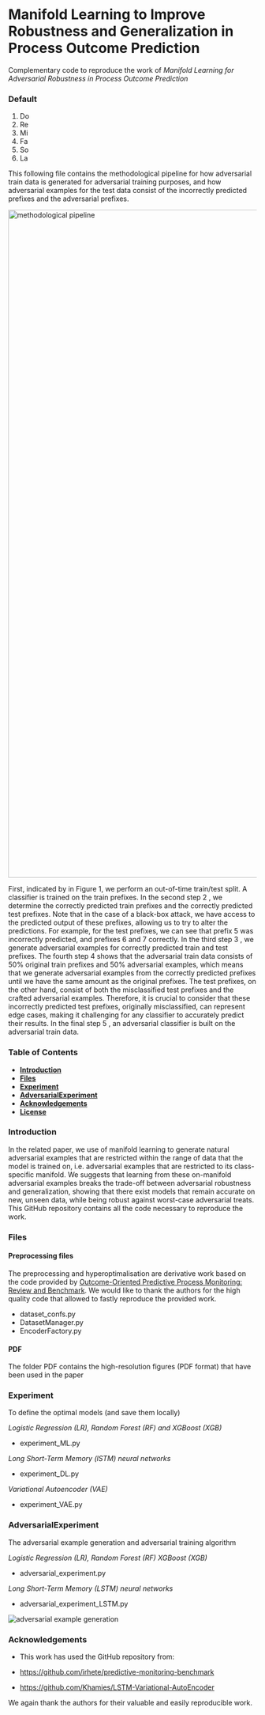 # Manifold Learning to Improve Robustness and Generalization in Process Outcome Prediction

Complementary code to reproduce the work of *Manifold Learning for Adversarial Robustness in Process Outcome Prediction*

<div class="container">
  <h3>Default</h3>
  <ol>
    <li>Do</li>
    <li>Re</li>
    <li>Mi</li>
    <li>Fa</li>
    <li>So</li>
    <li>La</li>
  </ol>
</div>

This following file contains the methodological pipeline for how adversarial train data is generated for adversarial training purposes, and how adversarial examples for the test data consist of the incorrectly predicted prefixes and the adversarial prefixes.

<img width="1351" alt="methodological pipeline" src="https://github.com/AlexanderPaulStevens/Manifold-Learning-for-Adversarial-Robustness-in-Predictive-Process-Monitoring/assets/75080516/23a0ef5c-56d5-4c4a-bdae-414584243386">

First, indicated by <i class="fa-solid fa-circle-1"></i> in Figure 1, we perform an out-of-time train/test split. 
A classifier is trained on the train prefixes.
In the second step 2 , we determine the correctly predicted
train prefixes and the correctly predicted test prefixes. Note
that in the case of a black-box attack, we have access to
the predicted output of these prefixes, allowing us to try to
alter the predictions. For example, for the test prefixes, we
can see that prefix 5 was incorrectly predicted, and prefixes 6
and 7 correctly. In the third step 3 , we generate adversarial
examples for correctly predicted train and test prefixes. The
fourth step 4 shows that the adversarial train data consists
of 50% original train prefixes and 50% adversarial examples,
which means that we generate adversarial examples from the
correctly predicted prefixes until we have the same amount
as the original prefixes. The test prefixes, on the other hand,
consist of both the misclassified test prefixes and the crafted
adversarial examples. Therefore, it is crucial to consider that
these incorrectly predicted test prefixes, originally misclassified,
can represent edge cases, making it challenging for any
classifier to accurately predict their results. In the final step
5 , an adversarial classifier is built on the adversarial train
data.

### Table of Contents

- **[Introduction](#Introduction)**
- **[Files](#Files)**
- **[**Experiment**](#Experiment)**
- **[**AdversarialExperiment**](#AdversarialExperiment)**
- **[Acknowledgements](#Acknowledgements)**
- **[License](#License)** 

### Introduction

In the related paper, we use of manifold learning to generate natural adversarial examples that are restricted within the range of data that the model is trained on, i.e. adversarial examples that are restricted to its class-specific manifold. We suggests that learning from these on-manifold adversarial examples breaks the trade-off between adversarial robustness and generalization, showing that there exist models that remain accurate on new, unseen data, while being robust against worst-case adversarial treats. This GitHub repository contains all the code necessary to reproduce the work.

### Files

#### Preprocessing files

The preprocessing and hyperoptimalisation are derivative work based on the code provided by [Outcome-Oriented Predictive Process Monitoring: Review and Benchmark](https://github.com/irhete/predictive-monitoring-benchmark).
We would like to thank the authors for the high quality code that allowed to fastly reproduce the provided work.
- dataset_confs.py
- DatasetManager.py
- EncoderFactory.py

#### PDF
The folder PDF contains the high-resolution figures (PDF format) that have been used in the paper

### Experiment 
To define the optimal models (and save them locally)

*Logistic Regression (LR), Random Forest (RF) and XGBoost (XGB)*
- experiment_ML.py

*Long Short-Term Memory (lSTM) neural networks*
- experiment_DL.py

*Variational Autoencoder (VAE)*
- experiment_VAE.py

### AdversarialExperiment
The adversarial example generation and adversarial training algorithm

*Logistic Regression (LR), Random Forest (RF) XGBoost (XGB)*
- adversarial_experiment.py

*Long Short-Term Memory (LSTM) neural networks*
- adversarial_experiment_LSTM.py

![adversarial example generation](https://github.com/AlexanderPaulStevens/Manifold-Learning-for-Adversarial-Robustness-in-Predictive-Process-Monitoring/assets/75080516/4617049a-2a59-4d1f-bcee-e18938430cee)


### Acknowledgements

- This work has used the GitHub repository from:

- https://github.com/irhete/predictive-monitoring-benchmark
- https://github.com/Khamies/LSTM-Variational-AutoEncoder

We again thank the authors for their valuable and easily reproducible work.
